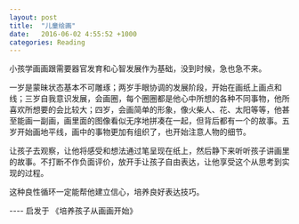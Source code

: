 ```yaml
---
layout: post
title:  "儿童绘画"
date:   2016-06-02 4:55:52 +1000
categories: Reading
---
```


小孩学画画跟需要器官发育和心智发展作为基础，没到时候，急也急不来。

一岁是蒙昧状态基本不可雕琢；两岁手眼协调的发展阶段，开始在画纸上画点和线；三岁自我意识发展，会画圈，每个圈圈都是他心中所想的各种不同事物，他所喜欢所想要的会比较大；四岁，会画简单的形象，像火柴人、花、太阳等等，他甚至能画一副画，画里面的图像看似无序地拼凑在一起，但背后都有一个的故事。五岁开始画地平线，画中的事物更加有组织了，也开始注意人物的细节。

让孩子去观察，让他将感受和想法通过笔呈现在纸上，然后静下来听听孩子讲画里的故事。不打断不作负面评价，放开手让孩子自由表达，让他享受这个从思考到实现的过程。

这种良性循环一定能帮他建立信心，培养良好表达技巧。

---- 启发于 《培养孩子从画画开始》